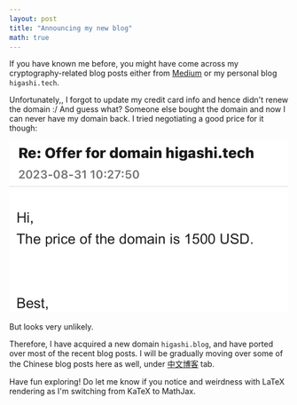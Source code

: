 ```yaml
---
layout: post
title: "Announcing my new blog"
math: true
---
```


If you have known me before, you might have come across my cryptography-related blog posts either from [Medium](https://stevenyue.medium.com/) or my personal blog `higashi.tech`.

Unfortunately,, I forgot to update my credit card info and hence didn't renew the domain :/ And guess what? Someone else bought the domain and now I can never have my domain back. I tried negotiating a good price for it though:

![](/assets/images/1500.jpg)

But looks very unlikely.

Therefore, I have acquired a new domain `higashi.blog`, and have ported over most of the recent blog posts. I will be gradually moving over some of the Chinese blog posts here as well, under [中文博客](/index_cn) tab.

Have fun exploring! Do let me know if you notice and weirdness with LaTeX rendering as I'm switching from KaTeX to MathJax.